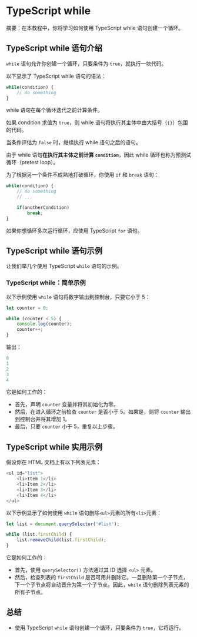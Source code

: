 # TypeScript while

摘要：在本教程中，你将学习如何使用 TypeScript while 语句创建一个循环。

## TypeScript while 语句介绍

`while` 语句允许你创建一个循环，只要条件为 `true`，就执行一块代码。

以下显示了 TypeScript while 语句的语法：

```ts
while(condition) {
    // do something
}
```


while 语句在每个循环迭代之前计算条件。

如果 condition 求值为 `true`，则 while 语句将执行其主体中由大括号（`{}`）包围的代码。

当条件评估为 `false` 时，继续执行 while 语句之后的语句。

由于 while 语句**在执行其主体之前计算 `condition`**，因此 while 循环也称为预测试循环（pretest loop）。

为了根据另一个条件不成熟地打破循环，你使用 `if` 和 `break` 语句：

```ts
while(condition) {
    // do something
    // ...

    if(anotherCondition) 
        break;
}
```

如果你想循环多次运行循环，应使用 TypeScript `for` 语句。

## TypeScript while 语句示例

让我们举几个使用 TypeScript `while` 语句的示例。

### TypeScript while：简单示例

以下示例使用 `while` 语句将数字输出到控制台，只要它小于 5：

```ts
let counter = 0;

while (counter < 5) {
    console.log(counter);
    counter++;
}

```

输出：

```ts
0
1
2
3
4
```

它是如何工作的：

- 首先，声明 `counter` 变量并将其初始化为零。
- 然后，在进入循环之前检查 `counter` 是否小于 5。如果是，则将 `counter` 输出到控制台并将其增加 1。
- 最后，只要 `counter` 小于 5，重复以上步骤。

## TypeScript while 实用示例

假设你在 HTML 文档上有以下列表元素：

```ts
<ul id="list">
    <li>Item 1</li>
    <li>Item 2</li>
    <li>Item 3</li>
    <li>Item 4</li>
</ul>
```

以下示例显示了如何使用 `while` 语句删除`<ul>`元素的所有`<li>`元素：

```ts
let list = document.querySelector('#list');

while (list.firstChild) {
    list.removeChild(list.firstChild);
}
```

它是如何工作的：

- 首先，使用 `querySelector()` 方法通过其 ID 选择 `<ul>` 元素。
- 然后，检查列表的 `firstChild` 是否可用并删除它。一旦删除第一个子节点，下一个子节点将自动晋升为第一个子节点。因此，`while` 语句删除列表元素的所有子节点。

## 总结

- 使用 TypeScript `while` 语句创建一个循环，只要条件为 `true`，它将运行。

